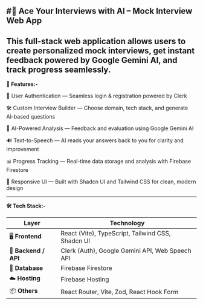 #🎯 Ace Your Interviews with AI – Mock Interview Web App
---
This full-stack web application allows users to create personalized mock interviews, get instant feedback powered by Google Gemini AI, and track progress seamlessly.
---

**🚀 Features:-**

🔐 User Authentication — Seamless login & registration powered by Clerk

🛠️ Custom Interview Builder — Choose domain, tech stack, and generate AI-based questions

🧠 AI-Powered Analysis — Feedback and evaluation using Google Gemini AI

🔊 Text-to-Speech — AI reads your answers back to you for clarity and improvement

📊 Progress Tracking — Real-time data storage and analysis with Firebase Firestore

🎨 Responsive UI — Built with Shadcn UI and Tailwind CSS for clean, modern design

---


**🛠️ Tech Stack:-**

| **Layer**            | **Technology**                                    |
| -------------------- | ------------------------------------------------- |
| 🖥️ **Frontend**     | React (Vite), TypeScript, Tailwind CSS, Shadcn UI |
| 🔧 **Backend / API** | Clerk (Auth), Google Gemini API, Web Speech API   |
| 💾 **Database**      | Firebase Firestore                                |
| ☁️ **Hosting**       | Firebase Hosting                                  |
| 📦 **Others**        | React Router, Vite, Zod, React Hook Form          |
